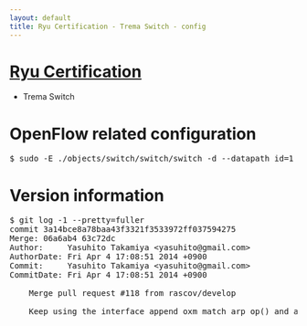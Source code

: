 ```yaml
---
layout: default
title: Ryu Certification - Trema Switch - config
---
```

# [Ryu Certification](http://osrg.github.io/ryu/certification.html)
* Trema Switch

# OpenFlow related configuration
<pre>
$ sudo -E ./objects/switch/switch/switch -d --datapath_id=1 --server_ip=10.24.150.30 --server_port=6633 --switch_ports=eth21,eth22,eth23
</pre>

# Version information
<pre>
$ git log -1 --pretty=fuller
commit 3a14bce8a78baa43f3321f3533972ff037594275
Merge: 06a6ab4 63c72dc
Author:     Yasuhito Takamiya &lt;yasuhito@gmail.com&gt;
AuthorDate: Fri Apr 4 17:08:51 2014 +0900
Commit:     Yasuhito Takamiya &lt;yasuhito@gmail.com&gt;
CommitDate: Fri Apr 4 17:08:51 2014 +0900

    Merge pull request #118 from rascov/develop
    
    Keep using the interface append_oxm_match_arp_op() and add an exception in oxm-helper.c
</pre>

